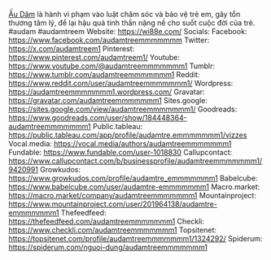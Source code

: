 <a href="https://wi88e.com/">Ấu Dâm</a> là hành vi phạm vào luật chăm sóc và bảo vệ trẻ em, gây tổn thương tâm lý, để lại hậu quả tinh thần nặng nề cho suốt cuộc đời của trẻ.
#audam #audamtreem
Website: <a href="https://wi88e.com/">https://wi88e.com/</a>
Socials:
Facebook: <a href="https://www.facebook.com/audamtreemmmmmmm">https://www.facebook.com/audamtreemmmmmmm</a>
Twitter: <a href="https://x.com/audamtreem1">https://x.com/audamtreem1</a>
Pinterest: <a href="https://www.pinterest.com/audamtreem1/">https://www.pinterest.com/audamtreem1/</a>
Youtube: <a href="https://www.youtube.com/@audamtreemmmmmmm1">https://www.youtube.com/@audamtreemmmmmmm1</a>
Tumblr: <a href="https://www.tumblr.com/audamtreemmmmmmm1">https://www.tumblr.com/audamtreemmmmmmm1</a>
Reddit: <a href="https://www.reddit.com/user/audamtreemmmmmmm1/">https://www.reddit.com/user/audamtreemmmmmmm1/</a>
Wordpress: <a href="https://audamtreemmmmmmm1.wordpress.com/">https://audamtreemmmmmmm1.wordpress.com/</a>
Gravatar: <a href="https://gravatar.com/audamtreemmmmmmm1">https://gravatar.com/audamtreemmmmmmm1</a>
Sites.google: <a href="https://sites.google.com/view/audamtreemmmmmmm1/">https://sites.google.com/view/audamtreemmmmmmm1/</a>
Goodreads: <a href="https://www.goodreads.com/user/show/184448364-audamtreemmmmmmm1">https://www.goodreads.com/user/show/184448364-audamtreemmmmmmm1</a>
Public.tableau: <a href="https://public.tableau.com/app/profile/audamtre.emmmmmmm1/vizzes">https://public.tableau.com/app/profile/audamtre.emmmmmmm1/vizzes</a>
Vocal.media: <a href="https://vocal.media/authors/audamtreemmmmmmm1">https://vocal.media/authors/audamtreemmmmmmm1</a>
Fundable: <a href="https://www.fundable.com/user-1018830">https://www.fundable.com/user-1018830</a>
Callupcontact: <a href="https://www.callupcontact.com/b/businessprofile/audamtreemmmmmmm1/9420991">https://www.callupcontact.com/b/businessprofile/audamtreemmmmmmm1/9420991</a>
Growkudos: <a href="https://www.growkudos.com/profile/audamtre_emmmmmmm1">https://www.growkudos.com/profile/audamtre_emmmmmmm1</a>
Babelcube: <a href="https://www.babelcube.com/user/audamtre-emmmmmmm1">https://www.babelcube.com/user/audamtre-emmmmmmm1</a>
Macro.market: <a href="https://macro.market/company/audamtreemmmmmmm1">https://macro.market/company/audamtreemmmmmmm1</a>
Mountainproject: <a href="https://www.mountainproject.com/user/201964138/audamtre-emmmmmmm1">https://www.mountainproject.com/user/201964138/audamtre-emmmmmmm1</a>
Thefeedfeed: <a href="https://thefeedfeed.com/audamtreemmmmmmm1">https://thefeedfeed.com/audamtreemmmmmmm1</a>
Checkli: <a href="https://www.checkli.com/audamtreemmmmmmm1">https://www.checkli.com/audamtreemmmmmmm1</a>
Topsitenet: <a href="https://topsitenet.com/profile/audamtreemmmmmmm1/1324292/">https://topsitenet.com/profile/audamtreemmmmmmm1/1324292/</a>
Spiderum: <a href="https://spiderum.com/nguoi-dung/audamtreemmmmmmm1">https://spiderum.com/nguoi-dung/audamtreemmmmmmm1</a>